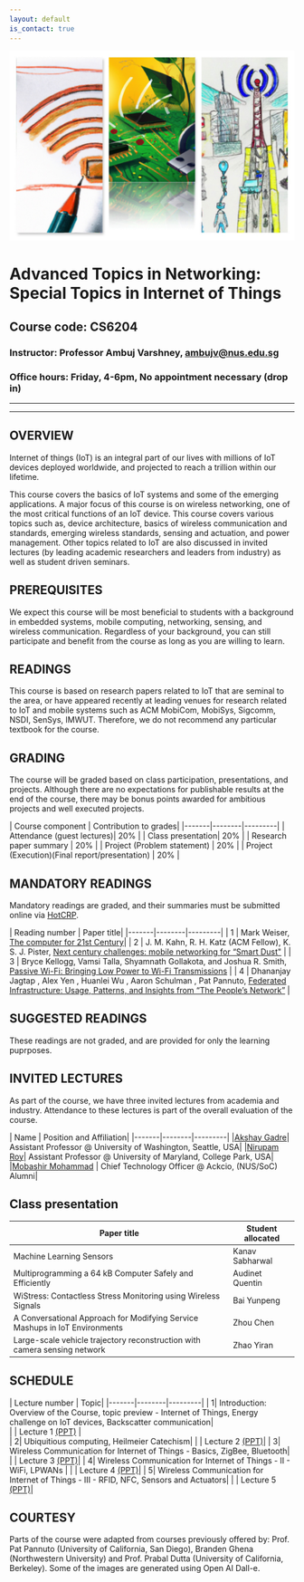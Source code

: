 ```yaml
---
layout: default
is_contact: true
---
```

![Image for the course](collage.jpg)  

# Advanced Topics in Networking: Special Topics in Internet of Things  
## Course code: CS6204  
### Instructor: Professor Ambuj Varshney, [ambujv@nus.edu.sg](mailto:ambujv@nus.edu.sg)     
### Office hours: Friday, 4-6pm, No appointment necessary (drop in)  

----
****

## OVERVIEW  

Internet of things (IoT) is an integral part of our lives with millions of IoT devices deployed worldwide, and projected to reach a trillion within our lifetime.  

This course covers the basics of IoT systems and some of the emerging applications. A major focus of this course is on wireless networking, one of the most critical functions of an IoT device. This course covers various topics such as,  device architecture, basics of wireless communication and standards, emerging wireless standards, sensing and actuation, and power management. Other topics related to IoT are also discussed in invited lectures (by leading academic researchers and leaders from industry) as well as student driven seminars.  

## PREREQUISITES  

We expect this course will be most beneficial to students with a background in embedded systems, mobile computing, networking, sensing, and wireless communication. Regardless of your background, you can still participate and benefit from the course as long as you are willing to learn.  

## READINGS

This course is based on research papers related to IoT that are seminal to the area, or have appeared recently at leading venues for research related to IoT and mobile systems  such as ACM MobiCom, MobiSys, Sigcomm, NSDI, SenSys, IMWUT. Therefore, we do not recommend any particular textbook for the course.  


## GRADING

The course will be graded based on class participation, presentations, and projects. Although there are no expectations for publishable results at the end of the course, there may be bonus points awarded for ambitious projects and well executed projects.  

| Course component | Contribution to grades|
|-------|--------|---------|
| Attendance (guest lectures)| 20% |
| Class presentation| 20% |
| Research paper summary | 20%  |
| Project (Problem statement) | 20% |
| Project (Execution)(Final report/presentation) | 20% |

## MANDATORY READINGS

Mandatory readings are graded, and their summaries must be submitted online via [HotCRP](https://nus-aiot23.hotcrp.com/).  

| Reading number | Paper title|
|-------|--------|---------|
| 1 | Mark Weiser, [The computer for 21st Century](https://dl.acm.org/doi/10.1145/329124.329126)|
| 2 | J. M. Kahn, R. H. Katz (ACM Fellow), K. S. J. Pister, [Next century challenges: mobile networking for “Smart Dust"](https://dl.acm.org/doi/10.1145/313451.313558) |
| 3 | Bryce Kellogg, Vamsi Talla, Shyamnath Gollakota, and Joshua R. Smith, [Passive Wi-Fi: Bringing Low Power to Wi-Fi Transmissions](https://www.usenix.org/system/files/conference/nsdi16/nsdi16-paper-kellogg.pdf) |
| 4 | Dhananjay Jagtap , Alex Yen , Huanlei Wu , Aaron Schulman , Pat Pannuto, [Federated Infrastructure: Usage, Patterns, and Insights from “The People’s Network”](https://dl.acm.org/doi/10.1145/3487552.3487846) |

## SUGGESTED READINGS

These readings are not graded, and are provided for only the learning puprposes.  


## INVITED LECTURES

As part of the course, we have three invited lectures from academia and industry. Attendance to these lectures is part of the overall evaluation of the course.

| Name | Position and Affiliation|
|-------|--------|---------|
|[Akshay Gadre](https://www.akshaygadre.com/)| Assistant Professor @ University of Washington, Seattle, USA|
|[Nirupam Roy](https://www.cs.umd.edu/~nirupam/)| Assistant Professor @ University of Maryland, College Park, USA|
|[Mobashir Mohammad](https://sg.linkedin.com/in/mdmobashir) | Chief Technology Officer @ Ackcio, (NUS/SoC) Alumni|


## Class presentation 

| Paper title | Student allocated|
|-------|-----------------|
|Machine Learning Sensors| Kanav Sabharwal |
|Multiprogramming a 64 kB Computer Safely and Efficiently | Audinet Quentin | 
|WiStress: Contactless Stress Monitoring using Wireless Signals| Bai Yunpeng | 
|A Conversational Approach for Modifying Service Mashups in IoT Environments| Zhou Chen | 
|Large-scale vehicle trajectory reconstruction with camera sensing network| Zhao Yiran| 





## SCHEDULE

| Lecture number | Topic|
|-------|--------|---------|
| 1| Introduction:  Overview of the Course, topic preview - Internet of Things, Energy challenge on IoT devices, Backscatter communication|  
| |  Lecture 1 [(PPT)](https://github.com/weiserlab/ambuj/blob/main/CS6204_Lecture1.pptx) |   
| 2| Ubiquitious computing, Heilmeier Catechism|
|  | Lecture 2 [(PPT)](https://github.com/weiserlab/ambuj/blob/main/CS6204_Lecture2.pptx)|
| 3| Wireless Communication for Internet of Things - Basics, ZigBee, Bluetooth|
|  | Lecture 3 [(PPT)](https://github.com/weiserlab/ambuj/blob/main/CS6204_Lecture3.pptx)|
| 4| Wireless Communication for Internet of Things - II - WiFi, LPWANs |
|  | Lecture 4 [(PPT)](https://github.com/weiserlab/ambuj/blob/main/CS6204_Lecture4.pptx)|
| 5| Wireless Communication for Internet of Things - III - RFID, NFC, Sensors and Actuators|
|  | Lecture 5 [(PPT)](https://github.com/weiserlab/ambuj/blob/main/CS6204_Lecture5.pptx)|


## COURTESY
Parts of the course were adapted from courses previously offered by: Prof. Pat Pannuto (University of California, San Diego), Branden Ghena (Northwestern University) and Prof. Prabal Dutta (University of California, Berkeley). Some of the images are generated using Open AI Dall-e.  